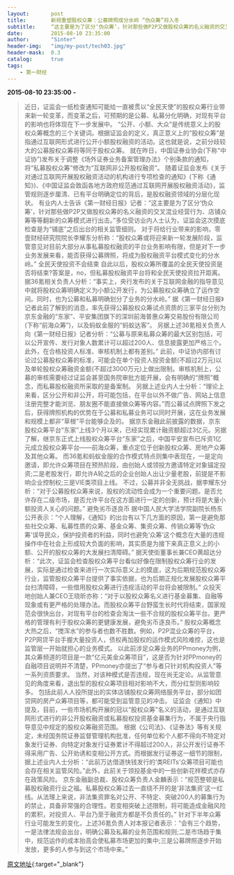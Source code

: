 ```yaml
---
layout:       post
title:        新规重塑股权众筹：公募牌照成分水岭 “伪众筹”将入冬
subtitle:     “这主要是为了区分‘伪众筹’，针对那些做P2P又做股权众筹的名义融资的交叉混业经营行为、店铺众筹等等翻新的众筹模式进行出击。”多位受访业内人士认为，证监会这次摸底检查是为“铺底”之后出台的相关监管细则。
date:         2015-08-10 23:35:00
author:       "Sinter"
header-img:   "img/my-post/tech03.jpg"
header-mask:  0.3
catalog:      true
tags:
    - 第一财经
---
```


**2015-08-10 23:35:00**  **-**

> 近日，证监会一纸检查通知可能给一直被贯以“全民天使”的股权众筹行业带来新一轮变革，而变革之后，可预期的是公募、私募分化明确，对现有平台的影响也将体现在下一步发展中。
“公开、小额、大众”是传统意义上的股权众筹概念的三个关键词。根据证监会的定义，真正意义上的“股权众筹”是指通过互联网形式进行公开小额股权融资的活动。这也就是说，之前分歧较大的公募股权众筹将等同于股权众筹。
就在昨日，中国证券业协会(下称“中证协”)发布关于调整《场外证券业务备案管理办法》个别条款的通知， 将“私募股权众筹”修改为“互联网非公开股权融资”。
随着证监会发布《关于对通过互联网开展股权融资活动的机构进行专项检查的通知》(下称《通知》)、《中国证监会致函各地方政府规范通过互联网开展股权融资活动》，监管规则逐步厘清、已有平台明确定位的背后，是股权融资领域的分层化现状。
有业内人士告诉《第一财经日报》记者：“这主要是为了区分‘伪众筹’，针对那些做P2P又做股权众筹的名义融资的交叉混业经营行为、店铺众筹等等翻新的众筹模式进行出击。”多位受访业内人士认为，证监会这次摸底检查是为“铺底”之后出台的相关监管细则。
对于将给行业带来的影响，零壹财经研究院院长李耀东分析称：“股权众筹或将迎来新一轮发展阶段，监管意见对目前大部分从事私募股权融资的平台业务影响有限，但是对下一步业务发展来看，能否获得公募牌照，将成为股权融资平台模式变化的分水岭。”
全民天使投资不会结束
自此以后，股权众筹所覆盖的全民天使投资是否将结束?答案是，no，但私募股权融资平台将和全民天使投资拉开距离。
据36氪相关负责人分析：“事实上，央行发布的关于互联网金融的指导意见中就将股权众筹明确定义为小额公开发行，为公募股权众筹确立了运作空间。同时，也为公募和私募明确划分了业务的分水岭。”
据《第一财经日报》记者此前了解到的消息，率先获得公募股权众筹试点资质的三家平台分别为京东金融的“东家”、平安集团旗下的深圳前海普惠众筹交易股份有限公司(下称“前海众筹”)，以及蚂蚁金服的“蚂蚁达客”。
另据上述36氪相关负责人向《第一财经日报》记者分析：“公募与原来私募众筹的最大区别包括，可以公开宣传、发行对象人数累计可以超过200人、信息披露更加严格三个。此外，在合格投资人标准、审核机制上都有差别。”
此前，中证协内部有讨论过公募股权众筹的标准，可能会在单个投资人投资金额(不超过2万元)以及单轮股权众筹融资金额(不超过3000万元)上做出限制。审核机制上，公募的审核需要经过证监会甚至国务院审批方能开展，会有明确的“牌照”概念，而私募股权融资所采取的是备案制。
另据上述业内人士分析：“理论上来看，区分公开和非公开，将可能包括，在平台以外不做广告、网站上信息注册完整才能浏览、朋友圈不能直接做众筹等内容。”而公募试点牌照下发之后，获得牌照机构的优势在于公募和私募业务可以同时开展，这在业务发展和规模上都非“草根”平台能够企及的。
据京东金融此前披露的数据，京东股权众筹平台“东家”上线3个月以来，已经实现累计融资额超过3亿元。另据了解，继京东正式上线股权众筹平台“东家”之后，中国平安宣布已斥资1亿元成立股权众筹平台——前海众筹，重点定位于创新股权众筹、房地产众筹及其他众筹。
而36氪和蚂蚁金服的合作模式特点则集中表现在，一是定向邀请，即允许众筹项目在预热阶段，由创始人或领投方邀请特定对象锚定投资;二是老股发行，即允许A轮之后的企业创始人出让少量老股，前提是不影响企业控制权;三是VIE类项目上线。
不过，公募并非全无挑战，据李耀东分析：“对于公募股权众筹来说，股权的流动性会成为一个重要问题。是否允许存在二级市场，是否允许平台在这方面进行一定的创新，预计将是大量小额投资人关心的问题。”
避免劣币逐良币
据中国人民大学法学院副院长杨东公开表示：“个人理解，《通知》的出台有以下几方面的原因，第一是避免那些社交众筹、私募性质的众筹、基金众筹、集资众筹、传销众筹等‘伪众筹’误导民众，保护投资者的利益，同时也避免‘众筹’这个概念在大量的违规操作中在社会上形成较大负面的影响，其实质是为接下来真正意义上的小额、公开的股权众筹的大发展扫清障碍。”
据天使街董事长兼CEO黄超达分析：“此次，证监会检查股权众筹平台看似好像在限制股权众筹行业的发展，实际是通过检查来进行一次实际意义上的摸底，这为后期规范股权众筹行业，监管股权众筹平台提供了事实依据，也为后期正规化发展股权众筹平台扫清障碍，一些借用股权众筹进行违规活动的平台将会被限制。”
众投天地创始人兼CEO王晓昕亦称：“对于以股权众筹名义进行基金募集、自融等现象或有更严格的处理办法。而股权众筹平台野蛮生长时代将结束，国家规范会很快出台，对现有平台的检查会淘汰一些不合规的股权众筹平台。更严格的管理有利于股权众筹的更健康发展，避免劣币逐良币。”
股权众筹概念大热之后，“搅浑水”的参与者也数不胜数。例如，P2P混业众筹的平台，P2P网贷平台手握大量投资人，债权再加股权的运作模式风险难控，这也是监管层一开始就担心的业务模式。
以此前涉足众筹业务的PPmoney为例，其众筹频道的项目是一款“亿元美金众筹项目”，这是否为针对PPmoney的自融项目说明并不清楚，PPmoney亦提出了“参与者只针对机构投资人”等一系列资质要求。
当然，对该种模式是否违规，现在尚无定论。从监管意见的角度来看，退出型的股权众筹项目相对影响不大，而分红型则影响较多。
包括此前人人投所提出的实体店铺股权众筹网络服务平台，部分如团贷网的房产众筹项目等，都可能受到监管意见的冲击。
证监会《通知》中提及，目前，一些市场机构开展的冠以“股权众筹”名义的活动，是通过互联网形式进行的非公开股权融资或私募股权投资基金募集行为，不属于央行指导意见中规定的股权众筹融资范围。
根据《公司法》、《证券法》等有关规定，未经国务院证券监督管理机构批准，任何单位和个人都不得向不特定对象发行证券、向特定对象发行证券累计不得超过200人，非公开发行证券不得采用广告、公开劝诱和变相公开方式。而根据发行证券这一细节的限制，据上述业内人士分析：“此前万达借道快钱发行的‘类REITs’众筹项目可能也会存在相关监管风险。”此外，此前关于领投基金中的一些创新花样模式亦存在政策风险。
京东金融副总裁、股权众筹负责人金麟表示：“规范整顿是私募股权融资行业之福。私募股权众筹过去一直绕不开的是‘非法集资’这一红线。从法理上来说，非法集资罪名对公开、不特定、突破200人的募集行为的禁止，具备非常强的合理性。若变相突破上述限制，将可能造成金融风险的累积，对投资人、平台乃至于融资方都是不负责任的。”
针对下半年众筹行业可能发生的变化，上述36氪负责人对本报记者表示：“会有三个趋势，一是法律法规会出台，明确公募及私募的业务范围和规则;二是市场趋于集中，规范运作的成本抬高会使私募市场更加的集中;三是公募牌照逐步开始发放，更多的人参与到这个市场中来。”


[原文地址](http://www.yicai.com/news/4667761.html){:target="_blank"}


